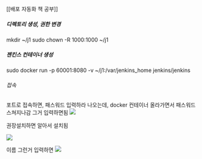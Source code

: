 [[배포 자동화 책 공부]]
##### 디렉토리 생성, 권한 변경
mkdir ~/j1
sudo chown -R 1000:1000 ~/j1

##### 젠킨스 컨테이너 생성
sudo docker run -p 60001:8080 -v ~/j1:/var/jenkins_home jenkins/jenkins

###### 접속
포트로 접속하면, 패스워드 입력하라 나오는데, docker 컨테이너 올라가면서 패스워드 스쳐지나감 그거 입력하면됨
![](https://i.imgur.com/OVpzADL.png)


권장설치하면 알아서 설치됨

![](https://i.imgur.com/YHu5hq3.png)

이름 그런거 입력하면
![](https://i.imgur.com/5CXAv7w.png)





